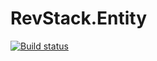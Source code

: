 # RevStack.Entity

[![Build status](https://ci.appveyor.com/api/projects/status/3tvnauc3aifs9wqr?svg=true)](https://ci.appveyor.com/project/tachyon1337/entity)